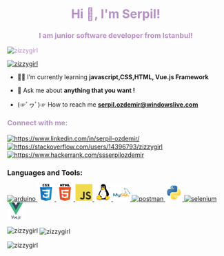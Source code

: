 <h1 style="color:#B78FC7" align="center">Hi 👋, I'm Serpil!</h1>
<h3 style="color:#B78FC7" align="center">I am junior software developer from Istanbul!</h3>

<p style="color:#B78FC7" align="left"> <img src="https://komarev.com/ghpvc/?username=zizzygirl&label=Profile%20views&color=0e75b6&style=flat" alt="zizzygirl" /> </p>

<p align="left"> <a href="https://github.com/ryo-ma/github-profile-trophy"><img src="https://github-profile-trophy.vercel.app/?username=zizzygirl" alt="zizzygirl" /></a> </p>

- 🤸‍♂️ I’m currently learning **javascript,CSS,HTML, Vue.js Framework**

- 📌 Ask me about **anything that you want !**

- (☞ﾟヮﾟ)☞ How to reach me **serpil.ozdemir@windowslive.com**

<h3 style="color:#B78FC7" align="left">Connect with me:</h3>
<p align="left">
<a href="https://www.linkedin.com/in/s--ozdemir" target="blank"><img align="center" src="https://cdn.jsdelivr.net/npm/simple-icons@3.0.1/icons/linkedin.svg" alt="https://www.linkedin.com/in/serpil-ozdemir/" height="30" width="40" /></a>
<a href="https://stackoverflow.com/users/https://stackoverflow.com/users/14396793/zizzygirl" target="blank"><img align="center" src="https://cdn.jsdelivr.net/npm/simple-icons@3.0.1/icons/stackoverflow.svg" alt="https://stackoverflow.com/users/14396793/zizzygirl" height="30" width="40" /></a>
<a href="https://www.hackerrank.com/https://www.hackerrank.com/ssserpilozdemir" target="blank"><img align="center" src="https://cdn.jsdelivr.net/npm/simple-icons@3.0.1/icons/hackerrank.svg" alt="https://www.hackerrank.com/ssserpilozdemir" height="30" width="40" /></a>
</p>

<h3 align="left">Languages and Tools:</h3>
<p align="left"> <a href="https://www.arduino.cc/" target="_blank"> <img src="https://cdn.worldvectorlogo.com/logos/arduino-1.svg" alt="arduino" width="40" height="40"/> </a> <a href="https://www.w3schools.com/css/" target="_blank"> <img src="https://raw.githubusercontent.com/devicons/devicon/master/icons/css3/css3-original-wordmark.svg" alt="css3" width="40" height="40"/> </a> <a href="https://www.w3.org/html/" target="_blank"> <img src="https://raw.githubusercontent.com/devicons/devicon/master/icons/html5/html5-original-wordmark.svg" alt="html5" width="40" height="40"/> </a> <a href="https://developer.mozilla.org/en-US/docs/Web/JavaScript" target="_blank"> <img src="https://raw.githubusercontent.com/devicons/devicon/master/icons/javascript/javascript-original.svg" alt="javascript" width="40" height="40"/> </a> <a href="https://www.linux.org/" target="_blank"> <img src="https://raw.githubusercontent.com/devicons/devicon/master/icons/linux/linux-original.svg" alt="linux" width="40" height="40"/> </a> <a href="https://www.mysql.com/" target="_blank"> <img src="https://raw.githubusercontent.com/devicons/devicon/master/icons/mysql/mysql-original-wordmark.svg" alt="mysql" width="40" height="40"/> </a> <a href="https://postman.com" target="_blank"> <img src="https://www.vectorlogo.zone/logos/getpostman/getpostman-icon.svg" alt="postman" width="40" height="40"/> </a> <a href="https://www.python.org" target="_blank"> <img src="https://raw.githubusercontent.com/devicons/devicon/master/icons/python/python-original.svg" alt="python" width="40" height="40"/> </a> <a href="https://www.selenium.dev" target="_blank"> <img src="https://raw.githubusercontent.com/detain/svg-logos/780f25886640cef088af994181646db2f6b1a3f8/svg/selenium-logo.svg" alt="selenium" width="40" height="40"/> </a> <a href="https://vuejs.org/" target="_blank"> <img src="https://raw.githubusercontent.com/devicons/devicon/master/icons/vuejs/vuejs-original-wordmark.svg" alt="vuejs" width="40" height="40"/> </a> </p>

<p><img align="left" src="https://github-readme-stats.vercel.app/api/top-langs?username=zizzygirl&show_icons=true&locale=en&layout=compact" alt="zizzygirl" /></p>

<p>&nbsp;<img align="center" src="https://github-readme-stats.vercel.app/api?username=zizzygirl&show_icons=true&locale=en" alt="zizzygirl" /></p>

<p><img align="center" src="https://github-readme-streak-stats.herokuapp.com/?user=zizzygirl&" alt="zizzygirl" /></p>
